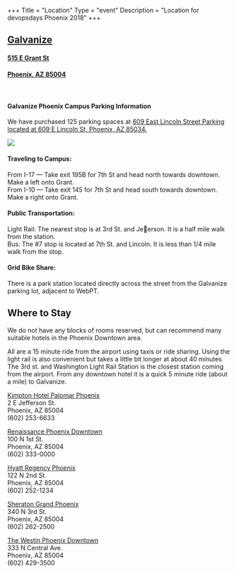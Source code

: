 +++
Title = "Location"
Type = "event"
Description = "Location for devopsdays Phoenix 2018"
+++

<a href="https://www.google.com/maps/place/Galvanize/@33.4404542,-112.0691178,17z/data=!3m1!4b1!4m5!3m4!1s0x872b11f414a2c7f9:0xcb59c53c5b9b566a!8m2!3d33.4404542!4d-112.0669238" target="_blank">
<h2>Galvanize</h2>
<h4>515 E Grant St</h4>
<h4>Phoenix, AZ 85004</h4>
</a>

<!-- Uncomment this only if you have set the coordinates for your location in the config yaml. Get Latitude and Longitude of a Point: http://itouchmap.com/latlong.html -->
<!-- {{< event_map >}} -->

<br>
<h4>Galvanize Phoenix Campus Parking Information</h4>

<p>We have purchased 125 parking spaces at <a href="https://www.google.com/maps/place/609+East+Lincoln+Street+Parking/@33.4408416,-112.0665553,375m/data=!3m1!1e3!4m8!1m2!2m1!1s609+East+Lincoln+Street+Parking,+609+E+Lincoln+St,+Phoenix,+AZ+85034!3m4!1s0x872b11f423d31b11:0x5021f1fb7ffe961!8m2!3d33.4414917!4d-112.0659275">609 East Lincoln Street Parking located at 609 E Lincoln St, Phoenix, AZ 85034.</a>
</p>
<p><img src="/events/2018-phoenix/devopsdaysphx-parking.png"></p>

<h4>Traveling to Campus:</h4>

<p>
From I-17 — Take exit 195B for 7th St and head north towards downtown. Make a left onto Grant.<br>
From I-10 — Take exit 145 for 7th St and head south towards downtown. Make a right onto Grant.
</p>

<h4>Public Transportation:</h4>

<p>
Light Rail: The nearest stop is at 3rd St. and Jeerson. It is a half mile walk from the station.<br>
Bus: The #7 stop is located at 7th St. and Lincoln. It is less than 1/4 mile walk from the stop.
</p>

<h4>Grid Bike Share:</h4>

<p>
There is a park station located directly across the street from the Galvanize parking lot, adjacent to WebPT.
</p>

<h2>Where to Stay</h2>

<p>
We do not have any blocks of rooms reserved, but can recommend many suitable hotels in the Phoenix Downtown area.
</p>

<p>
All are a 15 minute ride from the airport using taxis or ride sharing. Using the light rail is also convenient but takes a little bit longer at about 40 minutes The 3rd st. and Washington Light Rail Station is the closest station coming from the airport. From any downtown hotel it is a quick 5 minute ride (about a mile) to Galvanize.
</p>

<p>
<a href="http://www.hotelpalomar-phoenix.com/" target="_blank">Kimpton Hotel Palomar Phoenix</a><br>
2 E Jefferson St.<br>
Phoenix, AZ 85004<br>
(602) 253-6633
</p>

<p>
<a href="http://www.marriott.com/hotels/travel/phxbd-renaissance-phoenix-downtown-hotel/" target="_blank">Renaissance Phoenix Downtown</a><br>
100 N 1st St.<br>
Phoenix, AZ 85004<br>
(602) 333-0000
</p>

<p>
<a href="https://phoenix.regency.hyatt.com/en/hotel/home.html" target="_blank">Hyatt Regency Phoenix</a><br>
122 N 2nd St.<br>
Phoenix, AZ 85004<br>
(602) 252-1234
</p>

<p>
<a href="http://www.sheratonphoenixdowntown.com/" target="_blank">Sheraton Grand Phoenix</a><br>
340 N 3rd St.<br>
Phoenix, AZ 85004<br>
(602) 262-2500
</p>

<p>
<a href="http://www.westinphoenixdowntown.com/" target="_blank">The Westin Phoenix Downtown</a><br>
333 N Central Ave.<br>
Phoenix, AZ 85004<br>
(602) 429-3500
</p>

